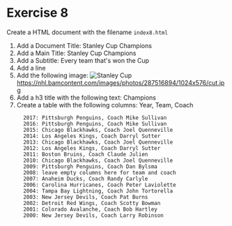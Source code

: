 # Exercise 8

Create a HTML document with the filename `index8.html`

1. Add a Document Title: Stanley Cup Champions
1. Add a Main Title: Stanley Cup Champions
1. Add a Subtitle: Every team that's won the Cup
1. Add a line
1. Add the following image: ![Stanley Cup](https://nhl.bamcontent.com/images/photos/287516894/1024x576/cut.jpg)https://nhl.bamcontent.com/images/photos/287516894/1024x576/cut.jpg
1. Add a h3 title with the following text: Champions
1. Create a table with the following columns: Year, Team, Coach
   ```
     2017: Pittsburgh Penguins, Coach Mike Sullivan
     2016: Pittsburgh Penguins, Coach Mike Sullivan
     2015: Chicago Blackhawks, Coach Joel Quenneville
     2014: Los Angeles Kings, Coach Darryl Sutter
     2013: Chicago Blackhawks, Coach Joel Quenneville
     2012: Los Angeles Kings, Coach Darryl Sutter
     2011: Boston Bruins, Coach Claude Julien
     2010: Chicago Blackhawks, Coach Joel Quenneville
     2009: Pittsburgh Penguins, Coach Dan Bylsma
     2008: leave empty columns here for team and coach
     2007: Anaheim Ducks, Coach Randy Carlyle
     2006: Carolina Hurricanes, Coach Peter Laviolette
     2004: Tampa Bay Lightning, Coach John Tortorella
     2003: New Jersey Devils, Coach Pat Burns
     2002: Detroit Red Wings, Coach Scotty Bowman
     2001: Colorado Avalanche, Coach Bob Hartley
     2000: New Jersey Devils, Coach Larry Robinson
   ```

